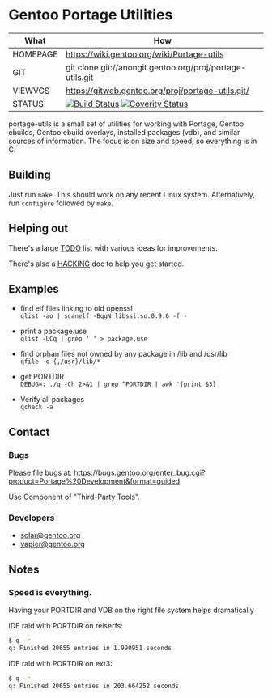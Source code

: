 # Gentoo Portage Utilities

| What     | How                                                       |
| -------- | --------------------------------------------------------- |
| HOMEPAGE | https://wiki.gentoo.org/wiki/Portage-utils                |
| GIT      | git clone git://anongit.gentoo.org/proj/portage-utils.git |
| VIEWVCS  | https://gitweb.gentoo.org/proj/portage-utils.git/         |
| STATUS   | [![Build Status](https://travis-ci.org/gentoo/portage-utils.svg?branch=master)](https://travis-ci.org/gentoo/portage-utils) [![Coverity Status](https://scan.coverity.com/projects/9213/badge.svg)](https://scan.coverity.com/projects/gentoo-portage-utils) |

portage-utils is a small set of utilities for working with Portage, Gentoo
ebuilds, Gentoo ebuild overlays, installed packages (vdb), and similar sources
of information.  The focus is on size and speed, so everything is in C.

## Building

Just run `make`.  This should work on any recent Linux system.
Alternatively, run `configure` followed by `make`.

## Helping out

There's a large [TODO](./TODO.md) list with various ideas for improvements.

There's also a [HACKING](./HACKING.md) doc to help you get started.

## Examples

* find elf files linking to old openssl<br>
  `qlist -ao | scanelf -BqgN libssl.so.0.9.6 -f -`

* print a package.use<br>
  `qlist -UCq | grep ' ' > package.use`

* find orphan files not owned by any package in /lib and /usr/lib<br>
  `qfile -o {,/usr}/lib/*`
	
* get PORTDIR<br>
  `DEBUG=: ./q -Ch 2>&1 | grep ^PORTDIR | awk '{print $3}`

* Verify all packages<br>
  `qcheck -a`

## Contact

### Bugs

Please file bugs at:
	https://bugs.gentoo.org/enter_bug.cgi?product=Portage%20Development&format=guided

Use Component of "Third-Party Tools".

### Developers

* solar@gentoo.org
* vapier@gentoo.org

## Notes

### Speed is everything.

Having your PORTDIR and VDB on the right file system helps dramatically

IDE raid with PORTDIR on reiserfs:

```sh
$ q -r
q: Finished 20655 entries in 1.990951 seconds
```

IDE raid with PORTDIR on ext3:

```sh
$ q -r
q: Finished 20655 entries in 203.664252 seconds
```
